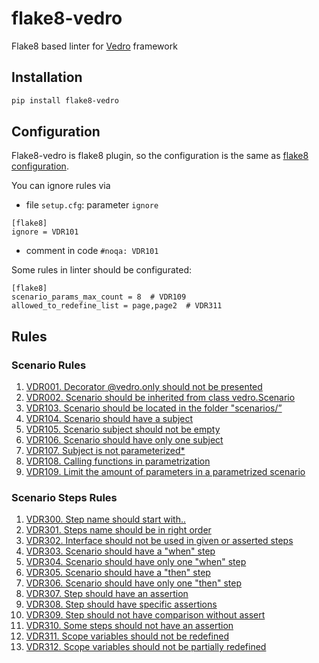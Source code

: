 # flake8-vedro
Flake8 based linter for [Vedro](https://vedro.io/) framework

## Installation

```bash
pip install flake8-vedro
```

## Configuration
Flake8-vedro is flake8 plugin, so the configuration is the same as [flake8 configuration](https://flake8.pycqa.org/en/latest/user/configuration.html).

You can ignore rules via
- file `setup.cfg`: parameter `ignore`
```editorconfig
[flake8]
ignore = VDR101
```
- comment in code `#noqa: VDR101`

Some rules in linter should be configurated:
```editorconfig
[flake8]
scenario_params_max_count = 8  # VDR109
allowed_to_redefine_list = page,page2  # VDR311
```

## Rules

### Scenario Rules
1. [VDR001. Decorator @vedro.only should not be presented](./flake8_vedro/rules/VDR101.md)
2. [VDR002. Scenario should be inherited from class vedro.Scenario](./flake8_vedro/rules/VDR102.md)
3. [VDR103. Scenario should be located in the folder "scenarios/”](./flake8_vedro/rules/VDR103.md)
4. [VDR104. Scenario should have a subject](./flake8_vedro/rules/VDR104.md)
5. [VDR105. Scenario subject should not be empty](./flake8_vedro/rules/VDR105.md)
6. [VDR106. Scenario should have only one subject](./flake8_vedro/rules/VDR106.md)
7. [VDR107. Subject is not parameterized*](./flake8_vedro/rules/VDR107.md)
8. [VDR108. Calling functions in parametrization](./flake8_vedro/rules/VDR108.md)
9. [VDR109. Limit the amount of parameters in a parametrized scenario](./flake8_vedro/rules/VDR109.md)


###  Scenario Steps Rules
1. [VDR300. Step name should start with..](./flake8_vedro/rules/VDR300.md)
2. [VDR301. Steps name should be in right order](./flake8_vedro/rules/VDR301.md)
3. [VDR302. Interface should not be used in given or asserted steps](./flake8_vedro/rules/VDR302.md)
4. [VDR303. Scenario should have a "when" step](./flake8_vedro/rules/VDR303.md)
5. [VDR304. Scenario should have only one "when" step](./flake8_vedro/rules/VDR304.md)
6. [VDR305. Scenario should have a "then" step](./flake8_vedro/rules/VDR305.md)
7. [VDR306. Scenario should have only one "then" step](./flake8_vedro/rules/VDR306.md)
8. [VDR307. Step should have an assertion](./flake8_vedro/rules/VDR307.md)
9. [VDR308. Step should have specific assertions](./flake8_vedro/rules/VDR308.md)
10. [VDR309. Step should not have comparison without assert](./flake8_vedro/rules/VDR309.md)
11. [VDR310. Some steps should not have an assertion](./flake8_vedro/rules/VDR310.md)
12. [VDR311. Scope variables should not be redefined](./flake8_vedro/rules/VDR311.md)
13. [VDR312. Scope variables should not be partially redefined](./flake8_vedro/rules/VDR312.md)
